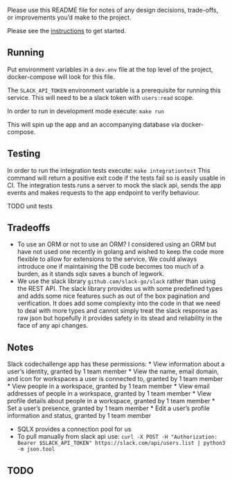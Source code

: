Please use this README file for notes of any design decisions, trade-offs, or improvements you’d make to the project.

Please see the [instructions](INSTRUCTIONS.md) to get started.

## Running
Put environment variables in a `dev.env` file at the top level of the project,
docker-compose will look for this file.

The `SLACK_API_TOKEN` environment variable is a prerequisite for running
this service. This will need to be a slack token with `users:read` scope.

In order to run in development mode execute:
`make run`

This will spin up the app and an accompanying database via docker-compose.

## Testing
In order to run the integration tests execute:
`make integrationtest`
This command will return a positive exit code if the tests fail so is easily
usable in CI. The integration tests runs a server to mock the slack api, sends
the app events and makes requests to the app endpoint to verify behaviour.

TODO unit tests

## Tradeoffs
* To use an ORM or not to use an ORM? I considered using an ORM but have not
used one recently in golang and wished to keep the code more flexible to allow
for extensions to the service. We could always introduce one if maintaining the
DB code becomes too much of a burden, as it stands sqlx saves a bunch of legwork.
* We use the slack library `github.com/slack-go/slack` rather than using the REST
API. The slack library provides us with some predefined types and adds some nice
features such as out of the box pagination and verification. It does add some
complexity into the code in that we need to deal with more types and cannot simply
treat the slack response as raw json but hopefully it provides safety in its stead
and reliability in the face of any api changes.

## Notes
Slack codechallenge app has these permissions:
    * View information about a user’s identity, granted by 1 team member
    * View the name, email domain, and icon for workspaces a user is connected to, granted by 1 team member
    * View people in a workspace, granted by 1 team member
    * View email addresses of people in a workspace, granted by 1 team member
    * View profile details about people in a workspace, granted by 1 team member
    * Set a user’s presence, granted by 1 team member
    * Edit a user’s profile information and status, granted by 1 team member

* SQLX provides a connection pool for us
* To pull manually from slack api use: `curl -X POST -H "Authorization: Bearer $SLACK_API_TOKEN" https://slack.com/api/users.list | python3 -m json.tool`
## TODO
